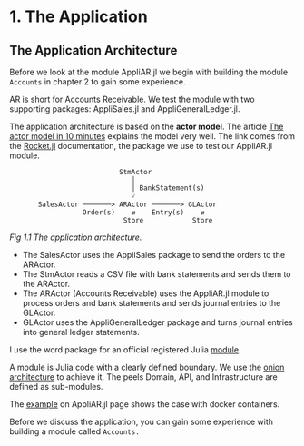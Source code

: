 # 1. The Application

## The Application Architecture

Before we look at the module AppliAR.jl we begin with building the module `Accounts` in chapter 2 to gain some experience.

AR is short for Accounts Receivable. We test the module with two supporting packages: AppliSales.jl and AppliGeneralLedger.jl.

The application architecture is based on the **actor model**. The article [The actor model in 10 minutes](https://www.brianstorti.com/the-actor-model/) explains the model very well. The link comes from the [Rocket.jl](https://biaslab.github.io/Rocket.jl/stable/) documentation, the package we use to test our AppliAR.jl module.

```
                           StmActor
                              │
                              │ BankStatement(s)
                              ˅       
       SalesActor ───────> ARActor ───────> GLActor
                  Order(s)    ⇵    Entry(s)    ⇵
                            Store            Store
```
*Fig 1.1 The application architecture.*

- The SalesActor uses the AppliSales package to send the orders to the ARActor.
- The StmActor reads a CSV file with bank statements and sends them to the ARActor.
- The ARActor (Accounts Receivable) uses the AppliAR.jl module to process orders and bank statements and sends journal entries to the GLActor.
- GLActor uses the AppliGeneralLedger package and turns journal entries into general ledger statements.

I use the word package for an official registered Julia [module](https://docs.julialang.org/en/v1/base/base/#module).

A module is Julia code with a clearly defined boundary. We use the [onion architecture](https://www.thinktocode.com/2018/08/16/onion-architecture/) to achieve it. The peels Domain, API, and Infrastructure are defined as sub-modules.

The [example](https://www.appligate.nl/AppliAR.jl/stable/chapter4/) on AppliAR.jl page shows the case with docker containers.

Before we discuss the application, you can gain some experience with building a module called `Accounts.`
